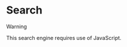 Search
======

<noscript>

> [!WARNING]
> This search engine requires use of JavaScript.

</noscript>

<div id="search"></div>

<script>
window.addEventListener('DOMContentLoaded', (event) => {
	pagefind = new PagefindUI({
		element: "#search",
		baseUrl: document.baseURI.replace(/search.html/, ""),
		showImages: false,
		translations: {
			placeholder: "",
		},
	});
    // Workaround for the lack of an autofocus option.
    window.setTimeout(function () {
        document.querySelector(".pagefind-ui__search-input").focus();
    }, 1);
});
</script>

<script src="!pagefind/pagefind-ui.js" type="text/javascript"></script>
